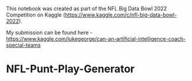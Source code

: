 This notebook was created as part of the NFL Big Data Bowl 2022 Competition on Kaggle (https://www.kaggle.com/c/nfl-big-data-bowl-2022).

My submission can be found here - https://www.kaggle.com/lukegeorge/can-an-artificial-intelligence-coach-special-teams
# NFL-Punt-Play-Generator
